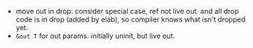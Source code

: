 
- move out in drop: consider special case, ref not live out.
  and all drop code is in drop (added by elab), so compiler
  knows what isn't dropped yet.
- `&out T` for out params. initially uninit, but live out.

